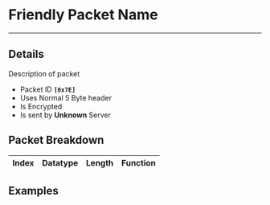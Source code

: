# Friendly Packet Name #

---


## Details ##

Description of packet
  * Packet ID **`[0x7E]`**
  * Uses Normal 5 Byte header
  * Is Encrypted
  * Is sent by **Unknown** Server

## Packet Breakdown ##
| Index | Datatype | Length | Function |
|:------|:---------|:-------|:---------|

## Examples ##